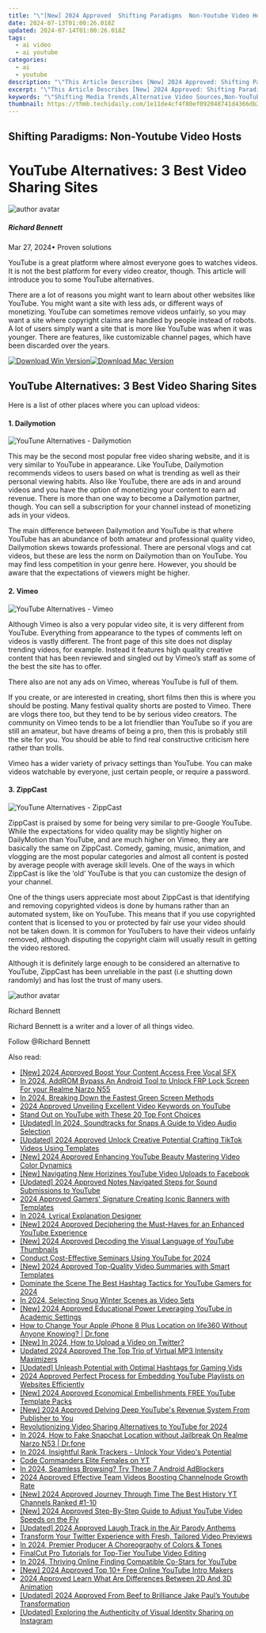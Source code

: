 ```yaml
---
title: "\"[New] 2024 Approved  Shifting Paradigms  Non-Youtube Video Hosts\""
date: 2024-07-13T01:00:26.018Z
updated: 2024-07-14T01:00:26.018Z
tags:
  - ai video
  - ai youtube
categories:
  - ai
  - youtube
description: "\"This Article Describes [New] 2024 Approved: Shifting Paradigms: Non-Youtube Video Hosts\""
excerpt: "\"This Article Describes [New] 2024 Approved: Shifting Paradigms: Non-Youtube Video Hosts\""
keywords: "\"Shifting Media Trends,Alternative Video Sources,Non-YouTube Content,Evolving Streaming Platforms,Diverse Host Solutions,Expanded Video Hostage,Beyond YouTube Distribution\""
thumbnail: https://thmb.techidaily.com/1e11de4cf4f80ef092048741d4366db23f2bbee1459c9f567932a80d4f33ce93.jpg
---
```


## Shifting Paradigms: Non-Youtube Video Hosts

# YouTube Alternatives: 3 Best Video Sharing Sites

![author avatar](https://images.wondershare.com/filmora/article-images/richard-bennett.jpg)

##### Richard Bennett

 Mar 27, 2024• Proven solutions

YouTube is a great platform where almost everyone goes to watches videos. It is not the best platform for every video creator, though. This article will introduce you to some YouTube alternatives.

There are a lot of reasons you might want to learn about other websites like YouTube. You might want a site with less ads, or different ways of monetizing. YouTube can sometimes remove videos unfairly, so you may want a site where copyright claims are handled by people instead of robots. A lot of users simply want a site that is more like YouTube was when it was younger. There are features, like customizable channel pages, which have been discarded over the years.

[![Download Win Version](https://images.wondershare.com/filmora/guide/download-btn-win.jpg)](https://tools.techidaily.com/wondershare/filmora/download/)[![Download Mac Version](https://images.wondershare.com/filmora/guide/download-btn-mac.jpg)](https://tools.techidaily.com/wondershare/filmora/download/)

## YouTube Alternatives: 3 Best Video Sharing Sites

Here is a list of other places where you can upload videos:

#### 1\. Dailymotion

![YouTune Alternatives - Dailymotion](https://images.wondershare.com/filmora/article-images/alternatives-dailymotion.JPG)

This may be the second most popular free video sharing website, and it is very similar to YouTube in appearance. Like YouTube, Dailymotion recommends videos to users based on what is trending as well as their personal viewing habits. Also like YouTube, there are ads in and around videos and you have the option of monetizing your content to earn ad revenue. There is more than one way to become a Dailymotion partner, though. You can sell a subscription for your channel instead of monetizing ads in your videos.

The main difference between Dailymotion and YouTube is that where YouTube has an abundance of both amateur and professional quality video, Dailymotion skews towards professional. There are personal vlogs and cat videos, but these are less the norm on Dailymotion than on YouTube. You may find less competition in your genre here. However, you should be aware that the expectations of viewers might be higher.

#### 2\. Vimeo

![YouTube Alternatives - Vimeo](https://images.wondershare.com/filmora/article-images/alternative-vimeo.JPG)

Although Vimeo is also a very popular video site, it is very different from YouTube. Everything from appearance to the types of comments left on videos is vastly different. The front page of this site does not display trending videos, for example. Instead it features high quality creative content that has been reviewed and singled out by Vimeo’s staff as some of the best the site has to offer.

There also are not any ads on Vimeo, whereas YouTube is full of them.

If you create, or are interested in creating, short films then this is where you should be posting. Many festival quality shorts are posted to Vimeo. There are vlogs there too, but they tend to be by serious video creators. The community on Vimeo tends to be a lot friendlier than YouTube so if you are still an amateur, but have dreams of being a pro, then this is probably still the site for you. You should be able to find real constructive criticism here rather than trolls.

Vimeo has a wider variety of privacy settings than YouTube. You can make videos watchable by everyone, just certain people, or require a password.

#### 3\. ZippCast

![YouTune Alternatives - ZippCast](https://images.wondershare.com/filmora/article-images/alternatives-zippcast.JPG)

ZippCast is praised by some for being very similar to pre-Google YouTube. While the expectations for video quality may be slightly higher on DailyMotion than YouTube, and are much higher on Vimeo, they are basically the same on ZippCast. Comedy, gaming, music, animation, and vlogging are the most popular categories and almost all content is posted by average people with average skill levels. One of the ways in which ZippCast is like the ‘old’ YouTube is that you can customize the design of your channel.

One of the things users appreciate most about ZippCast is that identifying and removing copyrighted videos is done by humans rather than an automated system, like on YouTube. This means that if you use copyrighted content that is licensed to you or protected by fair use your video should not be taken down. It is common for YouTubers to have their videos unfairly removed, although disputing the copyright claim will usually result in getting the video restored.

Although it is definitely large enough to be considered an alternative to YouTube, ZippCast has been unreliable in the past (i.e shutting down randomly) and has lost the trust of many users.

![author avatar](https://images.wondershare.com/filmora/article-images/richard-bennett.jpg)

Richard Bennett

Richard Bennett is a writer and a lover of all things video.

Follow @Richard Bennett


<ins class="adsbygoogle"
     style="display:block"
     data-ad-format="autorelaxed"
     data-ad-client="ca-pub-7571918770474297"
     data-ad-slot="1223367746"></ins>



<ins class="adsbygoogle"
     style="display:block"
     data-ad-client="ca-pub-7571918770474297"
     data-ad-slot="8358498916"
     data-ad-format="auto"
     data-full-width-responsive="true"></ins>



<span class="atpl-alsoreadstyle">Also read:</span>
<div><ul>
<li><a href="https://youtube-zero.techidaily.com/024-approved-boost-your-content-access-free-vocal-sfx/"><u>[New] 2024 Approved  Boost Your Content  Access Free Vocal SFX</u></a></li>
<li><a href="https://android-frp.techidaily.com/in-2024-addrom-bypass-an-android-tool-to-unlock-frp-lock-screen-for-your-realme-narzo-n55-by-drfone-android/"><u>In 2024, AddROM Bypass An Android Tool to Unlock FRP Lock Screen For your Realme Narzo N55</u></a></li>
<li><a href="https://youtube-zero.techidaily.com/24-breaking-down-the-fastest-green-screen-methods/"><u>In 2024, Breaking Down the Fastest Green Screen Methods</u></a></li>
<li><a href="https://youtube-zero.techidaily.com/approved-unveiling-excellent-video-keywords-on-youtube/"><u>2024 Approved  Unveiling Excellent Video Keywords on YouTube</u></a></li>
<li><a href="https://youtube-zero.techidaily.com/-out-on-youtube-with-these-20-top-font-choices/"><u>Stand Out on YouTube with These 20 Top Font Choices</u></a></li>
<li><a href="https://instagram-videos.techidaily.com/updated-in-2024-soundtracks-for-snaps-a-guide-to-video-audio-selection/"><u>[Updated] In 2024, Soundtracks for Snaps  A Guide to Video Audio Selection</u></a></li>
<li><a href="https://tiktok-video-recordings.techidaily.com/updated-2024-approved-unlock-creative-potential-crafting-tiktok-videos-using-templates/"><u>[Updated] 2024 Approved  Unlock Creative Potential  Crafting TikTok Videos Using Templates</u></a></li>
<li><a href="https://youtube-zero.techidaily.com/024-approved-enhancing-youtube-beauty-mastering-video-color-dynamics/"><u>[New] 2024 Approved  Enhancing YouTube Beauty  Mastering Video Color Dynamics</u></a></li>
<li><a href="https://youtube-zero.techidaily.com/avigating-new-horizines-youtube-video-uploads-to-facebook/"><u>[New] Navigating New Horizines  YouTube Video Uploads to Facebook</u></a></li>
<li><a href="https://youtube-zero.techidaily.com/ed-2024-approved-notes-navigated-steps-for-sound-submissions-to-youtube/"><u>[Updated] 2024 Approved  Notes Navigated  Steps for Sound Submissions to YouTube</u></a></li>
<li><a href="https://youtube-zero.techidaily.com/approved-gamers-signature-creating-iconic-banners-with-templates/"><u>2024 Approved  Gamers' Signature  Creating Iconic Banners with Templates</u></a></li>
<li><a href="https://youtube-zero.techidaily.com/24-lyrical-explanation-designer/"><u>In 2024, Lyrical Explanation Designer</u></a></li>
<li><a href="https://youtube-zero.techidaily.com/024-approved-deciphering-the-must-haves-for-an-enhanced-youtube-experience/"><u>[New] 2024 Approved  Deciphering the Must-Haves for an Enhanced YouTube Experience</u></a></li>
<li><a href="https://youtube-zero.techidaily.com/024-approved-decoding-the-visual-language-of-youtube-thumbnails/"><u>[New] 2024 Approved  Decoding the Visual Language of YouTube Thumbnails</u></a></li>
<li><a href="https://youtube-zero.techidaily.com/ct-cost-effective-seminars-using-youtube-for-2024/"><u>Conduct Cost-Effective Seminars Using YouTube for 2024</u></a></li>
<li><a href="https://youtube-zero.techidaily.com/024-approved-top-quality-video-summaries-with-smart-templates/"><u>[New] 2024 Approved  Top-Quality Video Summaries with Smart Templates</u></a></li>
<li><a href="https://youtube-zero.techidaily.com/ate-the-scene-the-best-hashtag-tactics-for-youtube-gamers-for-2024/"><u>Dominate the Scene  The Best Hashtag Tactics for YouTube Gamers for 2024</u></a></li>
<li><a href="https://youtube-zero.techidaily.com/24-selecting-snug-winter-scenes-as-video-sets/"><u>In 2024, Selecting Snug Winter Scenes as Video Sets</u></a></li>
<li><a href="https://youtube-zero.techidaily.com/024-approved-educational-power-leveraging-youtube-in-academic-settings/"><u>[New] 2024 Approved  Educational Power  Leveraging YouTube in Academic Settings</u></a></li>
<li><a href="https://location-social.techidaily.com/how-to-change-your-apple-iphone-8-plus-location-on-life360-without-anyone-knowing-drfone-by-drfone-virtual-ios/"><u>How to Change Your Apple iPhone 8 Plus Location on life360 Without Anyone Knowing? | Dr.fone</u></a></li>
<li><a href="https://twitter-clips.techidaily.com/new-in-2024-how-to-upload-a-video-on-twitter/"><u>[New] In 2024, How to Upload a Video on Twitter?</u></a></li>
<li><a href="https://audio-shaping.techidaily.com/updated-2024-approved-the-top-trio-of-virtual-mp3-intensity-maximizers/"><u>Updated 2024 Approved The Top Trio of Virtual MP3 Intensity Maximizers</u></a></li>
<li><a href="https://facebook-record-videos.techidaily.com/updated-unleash-potential-with-optimal-hashtags-for-gaming-vids/"><u>[Updated] Unleash Potential with Optimal Hashtags for Gaming Vids</u></a></li>
<li><a href="https://youtube-zero.techidaily.com/approved-perfect-process-for-embedding-youtube-playlists-on-websites-efficiently/"><u>2024 Approved  Perfect Process for Embedding YouTube Playlists on Websites Efficiently</u></a></li>
<li><a href="https://youtube-zero.techidaily.com/024-approved-economical-embellishments-free-youtube-template-packs/"><u>[New] 2024 Approved  Economical Embellishments  FREE YouTube Template Packs</u></a></li>
<li><a href="https://youtube-zero.techidaily.com/024-approved-delving-deep-youtubes-revenue-system-from-publisher-to-you/"><u>[New] 2024 Approved  Delving Deep  YouTube's Revenue System From Publisher to You</u></a></li>
<li><a href="https://youtube-zero.techidaily.com/utionizing-video-sharing-alternatives-to-youtube-for-2024/"><u>Revolutionizing Video Sharing  Alternatives to YouTube for 2024</u></a></li>
<li><a href="https://location-social.techidaily.com/in-2024-how-to-fake-snapchat-location-without-jailbreak-on-realme-narzo-n53-drfone-by-drfone-virtual-android/"><u>In 2024, How to Fake Snapchat Location without Jailbreak On Realme Narzo N53 | Dr.fone</u></a></li>
<li><a href="https://youtube-zero.techidaily.com/24-insightful-rank-trackers-unlock-your-videos-potential/"><u>In 2024, Insightful Rank Trackers - Unlock Your Video's Potential</u></a></li>
<li><a href="https://youtube-zero.techidaily.com/commanders-elite-females-on-yt/"><u>Code Commanders  Elite Females on YT</u></a></li>
<li><a href="https://youtube-zero.techidaily.com/24-seamless-browsing-try-these-7-android-adblockers/"><u>In 2024, Seamless Browsing? Try These 7 Android AdBlockers</u></a></li>
<li><a href="https://youtube-videos.techidaily.com/2024-approved-effective-team-videos-boosting-channelnode-growth-rate/"><u>2024 Approved  Effective Team Videos  Boosting Channelnode Growth Rate</u></a></li>
<li><a href="https://youtube-zero.techidaily.com/024-approved-journey-through-time-the-best-history-yt-channels-ranked-1-10/"><u>[New] 2024 Approved  Journey Through Time  The Best History YT Channels Ranked #1-10</u></a></li>
<li><a href="https://youtube-zero.techidaily.com/024-approved-step-by-step-guide-to-adjust-youtube-video-speeds-on-the-fly/"><u>[New] 2024 Approved  Step-By-Step Guide to Adjust YouTube Video Speeds on the Fly</u></a></li>
<li><a href="https://youtube-zero.techidaily.com/ed-2024-approved-laugh-track-in-the-air-parody-anthems/"><u>[Updated] 2024 Approved  Laugh Track in the Air  Parody Anthems</u></a></li>
<li><a href="https://twitter-videos.techidaily.com/transform-your-twitter-experience-with-fresh-tailored-video-previews/"><u>Transform Your Twitter Experience with Fresh, Tailored Video Previews</u></a></li>
<li><a href="https://youtube-help.techidaily.com/in-2024-premier-producer-a-choreography-of-colors-and-tones/"><u>In 2024, Premier Producer  A Choreography of Colors & Tones</u></a></li>
<li><a href="https://youtube-zero.techidaily.com/cut-pro-tutorials-for-top-tier-youtube-video-editing/"><u>FinalCut Pro Tutorials for Top-Tier YouTube Video Editing</u></a></li>
<li><a href="https://youtube-zero.techidaily.com/24-thriving-online-finding-compatible-co-stars-for-youtube/"><u>In 2024, Thriving Online  Finding Compatible Co-Stars for YouTube</u></a></li>
<li><a href="https://youtube-zero.techidaily.com/024-approved-top-10plus-free-online-youtube-intro-makers/"><u>[New] 2024 Approved  Top 10+ Free Online YouTube Intro Makers</u></a></li>
<li><a href="https://animation-videos.techidaily.com/2024-approved-learn-what-are-differences-between-2d-and-3d-animation/"><u>2024 Approved Learn What Are Differences Between 2D And 3D Animation</u></a></li>
<li><a href="https://youtube-zero.techidaily.com/ed-2024-approved-from-beef-to-brilliance-jake-pauls-youtube-transformation/"><u>[Updated] 2024 Approved  From Beef to Brilliance  Jake Paul’s Youtube Transformation</u></a></li>
<li><a href="https://instagram-clips.techidaily.com/updated-exploring-the-authenticity-of-visual-identity-sharing-on-instagram/"><u>[Updated] Exploring the Authenticity of Visual Identity Sharing on Instagram</u></a></li>
</ul></div>

